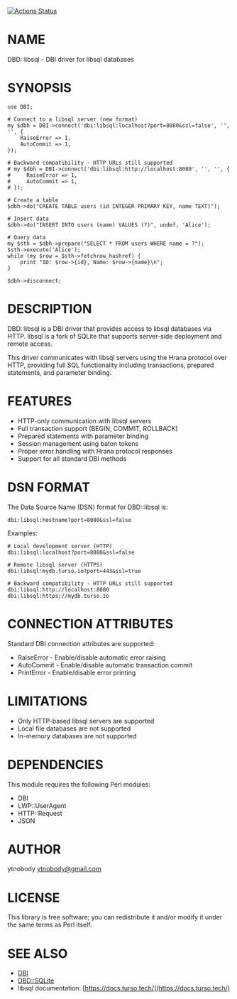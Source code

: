 [![Actions Status](https://github.com/ytnobody/p5-DBD-libsql/actions/workflows/test.yml/badge.svg)](https://github.com/ytnobody/p5-DBD-libsql/actions)
# NAME

DBD::libsql - DBI driver for libsql databases

# SYNOPSIS

    use DBI;
    
    # Connect to a libsql server (new format)
    my $dbh = DBI->connect('dbi:libsql:localhost?port=8080&ssl=false', '', '', {
        RaiseError => 1,
        AutoCommit => 1,
    });
    
    # Backward compatibility - HTTP URLs still supported
    # my $dbh = DBI->connect('dbi:libsql:http://localhost:8080', '', '', {
    #     RaiseError => 1,
    #     AutoCommit => 1,
    # });
    
    # Create a table
    $dbh->do("CREATE TABLE users (id INTEGER PRIMARY KEY, name TEXT)");
    
    # Insert data
    $dbh->do("INSERT INTO users (name) VALUES (?)", undef, 'Alice');
    
    # Query data
    my $sth = $dbh->prepare("SELECT * FROM users WHERE name = ?");
    $sth->execute('Alice');
    while (my $row = $sth->fetchrow_hashref) {
        print "ID: $row->{id}, Name: $row->{name}\n";
    }
    
    $dbh->disconnect;

# DESCRIPTION

DBD::libsql is a DBI driver that provides access to libsql databases via HTTP.
libsql is a fork of SQLite that supports server-side deployment and remote access.

This driver communicates with libsql servers using the Hrana protocol over HTTP,
providing full SQL functionality including transactions, prepared statements, and
parameter binding.

# FEATURES

- HTTP-only communication with libsql servers
- Full transaction support (BEGIN, COMMIT, ROLLBACK)
- Prepared statements with parameter binding
- Session management using baton tokens
- Proper error handling with Hrana protocol responses
- Support for all standard DBI methods

# DSN FORMAT

The Data Source Name (DSN) format for DBD::libsql is:

    dbi:libsql:hostname?port=8080&ssl=false

Examples:

    # Local development server (HTTP)
    dbi:libsql:localhost?port=8080&ssl=false
    
    # Remote libsql server (HTTPS)
    dbi:libsql:mydb.turso.io?port=443&ssl=true
    
    # Backward compatibility - HTTP URLs still supported
    dbi:libsql:http://localhost:8080
    dbi:libsql:https://mydb.turso.io

# CONNECTION ATTRIBUTES

Standard DBI connection attributes are supported:

- RaiseError - Enable/disable automatic error raising
- AutoCommit - Enable/disable automatic transaction commit
- PrintError - Enable/disable error printing

# LIMITATIONS

- Only HTTP-based libsql servers are supported
- Local file databases are not supported
- In-memory databases are not supported

# DEPENDENCIES

This module requires the following Perl modules:

- DBI
- LWP::UserAgent
- HTTP::Request
- JSON

# AUTHOR

ytnobody <ytnobody@gmail.com>

# LICENSE

This library is free software; you can redistribute it and/or modify
it under the same terms as Perl itself.

# SEE ALSO

- [DBI](https://metacpan.org/pod/DBI)
- [DBD::SQLite](https://metacpan.org/pod/DBD%3A%3ASQLite)
- libsql documentation: [https://docs.turso.tech/](https://docs.turso.tech/)
